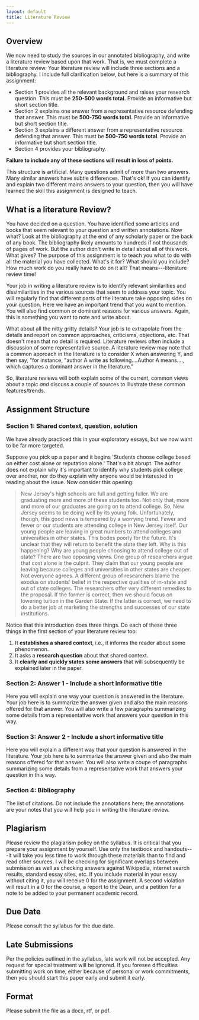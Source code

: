 ```yaml
---
layout: default
title: Literature Review
---
```


## Overview
We now need to study the sources in our annotated bibliography, and write a literature review based upon that work. That is, we must complete a literature review. Your literature review will include three sections and a bibliography. I include full clarification below, but here is a summary of this assignment: 

+ Section 1 provides all the relevant background and raises your research question. This must be **250-500 words total.** Provide an informative but short section title. 
+ Section 2 explains one answer from a representative resource defending that answer. This must be **500-750 words total.** Provide an informative but short section title. 
+ Section 3 explains a different answer from a representative resource defending that answer. This must be **500-750 words total**. Provide an informative but short section title. 
+ Section 4 provides your bibliography.

**Failure to include any of these sections will result in loss of points.** 

This structure is artificial. Many questions admit of more than two answers. Many similar answers have subtle differences. That's ok! If you can identify and explain two different mains answers to your question, then you will have learned the skill this assignment is designed to teach. 




## What is a literature Review? 

You have decided on a question. You have identified some articles and books that seem relevant to your question and written annotations. Now what? Look at the bibliography at the end of any scholarly paper or the back of any book. The bibliography likely amounts to hundreds if not thousands of pages of work. But the author didn't write in detail about all of this work. What gives?  The purpose of this assignment is to teach you what to do with all the material you have collected. What's it for? What should you include? How much work do you really have to do on it all? That means---literature review time!  

Your job in writing a literature review is to identify relevant similarities and dissimilarities in the various sources that seem to address your topic. You will regularly find that different parts of the literature take opposing sides on your question. Here we have an important trend that you want to mention. You will also find common or dominant reasons for various answers. Again, this is something you want to note and write about. 

What about all the nitty gritty details? Your job is to extrapolate from the details and report on common approaches, criticisms, objections, etc. That doesn't mean that no detail is required. Literature reviews often include a discussion of some representative source. A literature review may note that a common approach in the literature is to consider X when answering Y, and then say, "for instance, "author A write as following....Author A means...., which captures a dominant answer in the literature."

So, literature reviews will both explain some of the current, common views about a topic *and* discuss a couple of sources to illustrate these common features/trends. 

## Assignment Structure

### Section 1: Shared context, question, solution

We have already practiced this in your exploratory essays, but we now want to be far more targeted.

Suppose you pick up a paper and it begins 'Students choose college based on either cost alone or reputation alone.' That's a bit abrupt. The author does not explain why it's important to identify why students pick college over another, nor do they explain why anyone would be interested in reading about the issue. Now consider this opening: 

> New Jersey's high schools are full and getting fuller. We are graduating more and more of these students too. Not only that, more and more of our graduates are going on to attend college. So, New Jersey seems to be doing well by its young folk. Unfortunately, though, this good news is tempered by a worrying trend. Fewer and fewer or our students are attending college in New Jersey itself. Our young people are leaving in great numbers to attend colleges and universities in other states. This bodes poorly for the future. It's unclear that they will return to benefit the state they left. Why is this happening? Why are young people choosing to attend college out of state? There are two opposing views. One group of researchers argue that cost alone is the culprit. They claim that our young people are leaving because colleges and universities in other states are cheaper. Not everyone agrees. A different group of researchers blame the exodus on students' belief in the respective qualities of in-state and out of state colleges. The researchers offer very different remedies to the proposal. If the former is correct, then we should focus on lowering tuition in the Garden State. If the latter is correct, we need to do a better job at marketing the strengths and successes of our state institutions. 

Notice that this introduction does three things. Do each of these three things in the first section of your literature review too: 

1. It **establishes a shared context**, i.e., it informs the reader about some phenomenon. 
2. It asks a **research question** about that shared context. 
3. It **clearly and quickly states some answers** that will subsequently be explained later in the paper. 




### Section 2: Answer 1 - Include a short informative title

Here you will explain one way your question is answered in the literature. Your job here is to summarize the answer given and also the main reasons offered for that answer. You will also write a few paragraphs summarizing some details from a representative work that answers your question in this way. 



### Section 3: Answer 2 - Include a short informative title 

Here you will explain a different way that your question is answered in the literature. Your job here is to summarize the answer given and also the main reasons offered for that answer. You will also write a coupe of paragraphs summarizing some details from a representative work that answers your question in this way.

### Section 4: Bibliography

The list of citations. Do not include the annotations here; the annotations are your notes that you will help you in writing the literature review. 





## Plagiarism

Please review the plagiarism policy on the syllabus. It is critical that you prepare your assignment by yourself. Use only the textbook and handouts---it will take you less time to work through these materials than to find and read other sources. I will be checking for significant overlaps between submission as well as checking answers against Wikipedia, internet search results, standard essay sites, etc. If you include material in your essay without citing it, you will receive 0 for the assignment. A second violation will result in a 0 for the course, a report to the Dean, and a petition for a note to be added to your permanent academic record. 

## Due Date
Please consult the syllabus for the due date.

## Late Submissions

Per the policies outlined in the syllabus, late work will not be accepted. Any request for special treatment will be ignored. If you foresee difficulties submitting work on time, either because of personal or work commitments, then you should start this paper early and submit it early. 

## Format
Please submit the file as a docx, rtf, or pdf. 

